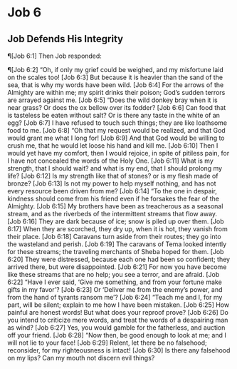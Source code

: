 # Job 6

## Job Defends His Integrity
¶[Job 6:1] Then Job responded:

¶[Job 6:2] “Oh, if only my grief could be weighed, and my misfortune laid on the scales too!
[Job 6:3] But because it is heavier than the sand of the sea, that is why my words have been wild.
[Job 6:4] For the arrows of the Almighty are within me; my spirit drinks their poison; God’s sudden terrors are arrayed against me.
[Job 6:5] “Does the wild donkey bray when it is near grass? Or does the ox bellow over its fodder?
[Job 6:6] Can food that is tasteless be eaten without salt? Or is there any taste in the white of an egg?
[Job 6:7] I have refused to touch such things; they are like loathsome food to me.
[Job 6:8] “Oh that my request would be realized, and that God would grant me what I long for!
[Job 6:9] And that God would be willing to crush me, that he would let loose his hand and kill me.
[Job 6:10] Then I would yet have my comfort, then I would rejoice, in spite of pitiless pain, for I have not concealed the words of the Holy One.
[Job 6:11] What is my strength, that I should wait? and what is my end, that I should prolong my life?
[Job 6:12] Is my strength like that of stones? or is my flesh made of bronze?
[Job 6:13] Is not my power to help myself nothing, and has not every resource been driven from me?
[Job 6:14] “To the one in despair, kindness should come from his friend even if he forsakes the fear of the Almighty.
[Job 6:15] My brothers have been as treacherous as a seasonal stream, and as the riverbeds of the intermittent streams that flow away.
[Job 6:16] They are dark because of ice; snow is piled up over them.
[Job 6:17] When they are scorched, they dry up, when it is hot, they vanish from their place.
[Job 6:18] Caravans turn aside from their routes; they go into the wasteland and perish.
[Job 6:19] The caravans of Tema looked intently for these streams; the traveling merchants of Sheba hoped for them.
[Job 6:20] They were distressed, because each one had been so confident; they arrived there, but were disappointed.
[Job 6:21] For now you have become like these streams that are no help; you see a terror, and are afraid.
[Job 6:22] “Have I ever said, ‘Give me something, and from your fortune make gifts in my favor’?
[Job 6:23] Or ‘Deliver me from the enemy’s power, and from the hand of tyrants ransom me’?
[Job 6:24] “Teach me and I, for my part, will be silent; explain to me how I have been mistaken.
[Job 6:25] How painful are honest words! But what does your reproof prove?
[Job 6:26] Do you intend to criticize mere words, and treat the words of a despairing man as wind?
[Job 6:27] Yes, you would gamble for the fatherless, and auction off your friend.
[Job 6:28] “Now then, be good enough to look at me; and I will not lie to your face!
[Job 6:29] Relent, let there be no falsehood; reconsider, for my righteousness is intact!
[Job 6:30] Is there any falsehood on my lips? Can my mouth not discern evil things?
